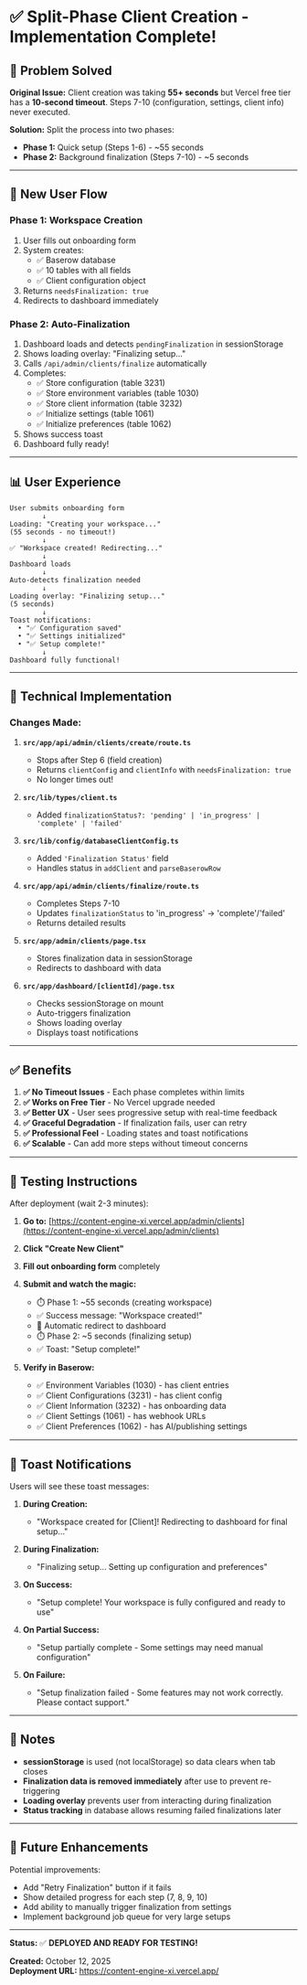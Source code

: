 # ✅ Split-Phase Client Creation - Implementation Complete!

## 🎯 Problem Solved

**Original Issue:** Client creation was taking **55+ seconds** but Vercel free tier has a **10-second timeout**. Steps 7-10 (configuration, settings, client info) never executed.

**Solution:** Split the process into two phases:
- **Phase 1:** Quick setup (Steps 1-6) - ~55 seconds
- **Phase 2:** Background finalization (Steps 7-10) - ~5 seconds

---

## 🔄 New User Flow

### **Phase 1: Workspace Creation**
1. User fills out onboarding form
2. System creates:
   - ✅ Baserow database
   - ✅ 10 tables with all fields
   - ✅ Client configuration object
3. Returns `needsFinalization: true`
4. Redirects to dashboard immediately

### **Phase 2: Auto-Finalization** 
1. Dashboard loads and detects `pendingFinalization` in sessionStorage
2. Shows loading overlay: "Finalizing setup..."
3. Calls `/api/admin/clients/finalize` automatically
4. Completes:
   - ✅ Store configuration (table 3231)
   - ✅ Store environment variables (table 1030)
   - ✅ Store client information (table 3232)
   - ✅ Initialize settings (table 1061)
   - ✅ Initialize preferences (table 1062)
5. Shows success toast
6. Dashboard fully ready!

---

## 📊 User Experience

```
User submits onboarding form
        ↓
Loading: "Creating your workspace..."
(55 seconds - no timeout!)
        ↓
✅ "Workspace created! Redirecting..."
        ↓
Dashboard loads
        ↓
Auto-detects finalization needed
        ↓
Loading overlay: "Finalizing setup..."
(5 seconds)
        ↓
Toast notifications:
  • "✅ Configuration saved"
  • "✅ Settings initialized"
  • "✅ Setup complete!"
        ↓
Dashboard fully functional!
```

---

## 🔧 Technical Implementation

### **Changes Made:**

1. **`src/app/api/admin/clients/create/route.ts`**
   - Stops after Step 6 (field creation)
   - Returns `clientConfig` and `clientInfo` with `needsFinalization: true`
   - No longer times out!

2. **`src/lib/types/client.ts`**
   - Added `finalizationStatus?: 'pending' | 'in_progress' | 'complete' | 'failed'`

3. **`src/lib/config/databaseClientConfig.ts`**
   - Added `'Finalization Status'` field
   - Handles status in `addClient` and `parseBaserowRow`

4. **`src/app/api/admin/clients/finalize/route.ts`**
   - Completes Steps 7-10
   - Updates `finalizationStatus` to 'in_progress' → 'complete'/'failed'
   - Returns detailed results

5. **`src/app/admin/clients/page.tsx`**
   - Stores finalization data in sessionStorage
   - Redirects to dashboard with data

6. **`src/app/dashboard/[clientId]/page.tsx`**
   - Checks sessionStorage on mount
   - Auto-triggers finalization
   - Shows loading overlay
   - Displays toast notifications

---

## ✅ Benefits

1. **✅ No Timeout Issues** - Each phase completes within limits
2. **✅ Works on Free Tier** - No Vercel upgrade needed
3. **✅ Better UX** - User sees progressive setup with real-time feedback
4. **✅ Graceful Degradation** - If finalization fails, user can retry
5. **✅ Professional Feel** - Loading states and toast notifications
6. **✅ Scalable** - Can add more steps without timeout concerns

---

## 🧪 Testing Instructions

After deployment (wait 2-3 minutes):

1. **Go to:** [https://content-engine-xi.vercel.app/admin/clients](https://content-engine-xi.vercel.app/admin/clients)

2. **Click "Create New Client"**

3. **Fill out onboarding form** completely

4. **Submit and watch the magic:**
   - ⏱️ Phase 1: ~55 seconds (creating workspace)
   - ✅ Success message: "Workspace created!"
   - 🔄 Automatic redirect to dashboard
   - ⏱️ Phase 2: ~5 seconds (finalizing setup)
   - ✅ Toast: "Setup complete!"

5. **Verify in Baserow:**
   - ✅ Environment Variables (1030) - has client entries
   - ✅ Client Configurations (3231) - has client config
   - ✅ Client Information (3232) - has onboarding data
   - ✅ Client Settings (1061) - has webhook URLs
   - ✅ Client Preferences (1062) - has AI/publishing settings

---

## 🎨 Toast Notifications

Users will see these toast messages:

1. **During Creation:**
   - "Workspace created for [Client]! Redirecting to dashboard for final setup..."

2. **During Finalization:**
   - "Finalizing setup... Setting up configuration and preferences"

3. **On Success:**
   - "Setup complete! Your workspace is fully configured and ready to use"

4. **On Partial Success:**
   - "Setup partially complete - Some settings may need manual configuration"

5. **On Failure:**
   - "Setup finalization failed - Some features may not work correctly. Please contact support."

---

## 📝 Notes

- **sessionStorage** is used (not localStorage) so data clears when tab closes
- **Finalization data is removed immediately** after use to prevent re-triggering
- **Loading overlay** prevents user from interacting during finalization
- **Status tracking** in database allows resuming failed finalizations later

---

## 🚀 Future Enhancements

Potential improvements:
- Add "Retry Finalization" button if it fails
- Show detailed progress for each step (7, 8, 9, 10)
- Add ability to manually trigger finalization from settings
- Implement background job queue for very large setups

---

**Status:** ✅ **DEPLOYED AND READY FOR TESTING!**

**Created:** October 12, 2025  
**Deployment URL:** https://content-engine-xi.vercel.app/

